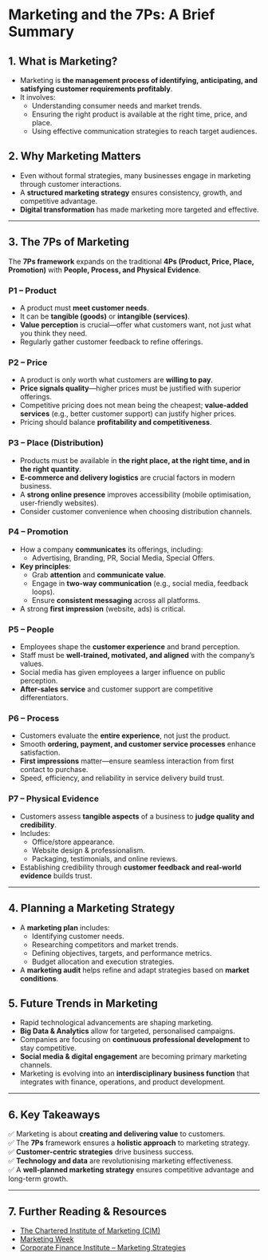 # Marketing and the 7Ps: A Brief Summary  

## **1. What is Marketing?**  
- Marketing is **the management process of identifying, anticipating, and satisfying customer requirements profitably**.  
- It involves:
  - Understanding consumer needs and market trends.  
  - Ensuring the right product is available at the right time, price, and place.  
  - Using effective communication strategies to reach target audiences.  

## **2. Why Marketing Matters**  
- Even without formal strategies, many businesses engage in marketing through customer interactions.  
- A **structured marketing strategy** ensures consistency, growth, and competitive advantage.  
- **Digital transformation** has made marketing more targeted and effective.  

---

## **3. The 7Ps of Marketing**  
The **7Ps framework** expands on the traditional **4Ps (Product, Price, Place, Promotion)** with **People, Process, and Physical Evidence**.  

### **P1 – Product**  
- A product must **meet customer needs**.  
- It can be **tangible (goods)** or **intangible (services)**.  
- **Value perception** is crucial—offer what customers want, not just what you think they need.  
- Regularly gather customer feedback to refine offerings.  

### **P2 – Price**  
- A product is only worth what customers are **willing to pay**.  
- **Price signals quality**—higher prices must be justified with superior offerings.  
- Competitive pricing does not mean being the cheapest; **value-added services** (e.g., better customer support) can justify higher prices.  
- Pricing should balance **profitability and competitiveness**.  

### **P3 – Place (Distribution)**  
- Products must be available in **the right place, at the right time, and in the right quantity**.  
- **E-commerce and delivery logistics** are crucial factors in modern business.  
- A **strong online presence** improves accessibility (mobile optimisation, user-friendly websites).  
- Consider customer convenience when choosing distribution channels.  

### **P4 – Promotion**  
- How a company **communicates** its offerings, including:
  - Advertising, Branding, PR, Social Media, Special Offers.  
- **Key principles**:
  - Grab **attention** and **communicate value**.  
  - Engage in **two-way communication** (e.g., social media, feedback loops).  
  - Ensure **consistent messaging** across all platforms.  
- A strong **first impression** (website, ads) is critical.  

### **P5 – People**  
- Employees shape the **customer experience** and brand perception.  
- Staff must be **well-trained, motivated, and aligned** with the company’s values.  
- Social media has given employees a larger influence on public perception.  
- **After-sales service** and customer support are competitive differentiators.  

### **P6 – Process**  
- Customers evaluate the **entire experience**, not just the product.  
- Smooth **ordering, payment, and customer service processes** enhance satisfaction.  
- **First impressions** matter—ensure seamless interaction from first contact to purchase.  
- Speed, efficiency, and reliability in service delivery build trust.  

### **P7 – Physical Evidence**  
- Customers assess **tangible aspects** of a business to **judge quality and credibility**.  
- Includes:
  - Office/store appearance.  
  - Website design & professionalism.  
  - Packaging, testimonials, and online reviews.  
- Establishing credibility through **customer feedback and real-world evidence** builds trust.  

---

## **4. Planning a Marketing Strategy**  
- A **marketing plan** includes:
  - Identifying customer needs.  
  - Researching competitors and market trends.  
  - Defining objectives, targets, and performance metrics.  
  - Budget allocation and execution strategies.  
- A **marketing audit** helps refine and adapt strategies based on **market conditions**.  

## **5. Future Trends in Marketing**  
- Rapid technological advancements are shaping marketing.  
- **Big Data & Analytics** allow for targeted, personalised campaigns.  
- Companies are focusing on **continuous professional development** to stay competitive.  
- **Social media & digital engagement** are becoming primary marketing channels.  
- Marketing is evolving into an **interdisciplinary business function** that integrates with finance, operations, and product development.  

---

## **6. Key Takeaways**  
✅ Marketing is about **creating and delivering value** to customers.  
✅ The **7Ps** framework ensures a **holistic approach** to marketing strategy.  
✅ **Customer-centric strategies** drive business success.  
✅ **Technology and data** are revolutionising marketing effectiveness.  
✅ A **well-planned marketing strategy** ensures competitive advantage and long-term growth.  

---

## **7. Further Reading & Resources**  
- [The Chartered Institute of Marketing (CIM)](https://www.cim.co.uk)  
- [Marketing Week](https://www.marketingweek.com)  
- [Corporate Finance Institute – Marketing Strategies](https://corporatefinanceinstitute.com/resources/management/marketing-strategy/)  
